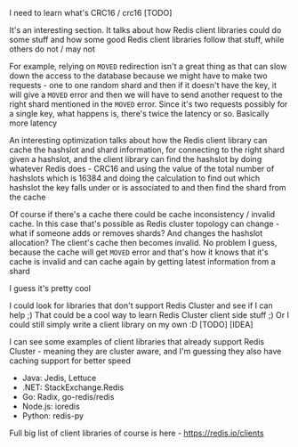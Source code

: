 I need to learn what's CRC16 / crc16 [TODO]

It's an interesting section. It talks about how Redis client libraries could do some stuff and how some good Redis client libraries follow that stuff, while others do not / may not

For example, relying on `MOVED` redirection isn't a great thing as that can slow down the access to the database because we might have to make two requests - one to one random shard and then if it doesn't have the key, it will give a `MOVED` error and then we will have to send another request to the right shard mentioned in the `MOVED` error. Since it's two requests possibly for a single key, what happens is, there's twice the latency or so. Basically more latency

An interesting optimization talks about how the Redis client library can cache the hashslot and shard information, for connecting to the right shard given a hashslot, and the client library can find the hashslot by doing whatever Redis does - CRC16 and using the value of the total number of hashslots which is 16384 and doing the calculation to find out which hashslot the key falls under or is associated to and then find the shard from the cache

Of course if there's a cache there could be cache inconsistency / invalid cache. In this case that's possible as Redis cluster topology can change - what if someone adds or removes shards? And changes the hashslot allocation? The client's cache then becomes invalid. No problem I guess, because the cache will get `MOVED` error and that's how it knows that it's cache is invalid and can cache again by getting latest information from a shard

I guess it's pretty cool

I could look for libraries that don't support Redis Cluster and see if I can help ;) That could be a cool way to learn Redis Cluster client side stuff ;) Or I could still simply write a client library on my own :D [TODO] [IDEA]

I can see some examples of client libraries that already support Redis Cluster - meaning they are cluster aware, and I'm guessing they also have caching support for better speed

- Java: Jedis, Lettuce
- .NET: StackExchange.Redis
- Go: Radix, go-redis/redis
- Node.js: ioredis
- Python: redis-py

Full big list of client libraries of course is here - https://redis.io/clients


